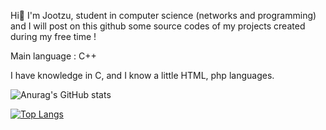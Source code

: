 
Hi👋 I'm Jootzu, student in computer science (networks and programming) and I will post on this github some source codes of my projects created during my free time !
 
Main language : C++ 

I have knowledge in C, and I know a little HTML, php languages. 


![Anurag's GitHub stats](https://github-readme-stats.vercel.app/api?username=jootzu&show_icons=true&theme=tokyonight)

[![Top Langs](https://github-readme-stats.vercel.app/api/top-langs/?username=jootzu&layout=compact&&theme=tokyonight])](https://github.com/anuraghazra/github-readme-stats)
